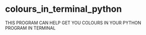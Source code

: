 # colours_in_terminal_python
THIS PROGRAM CAN HELP GET YOU COLOURS IN YOUR PYTHON PROGRAM IN TERMINAL
